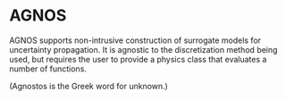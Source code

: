 AGNOS
=====

AGNOS supports non-intrusive construction of surrogate models for uncertainty
propagation. It is agnostic to the discretization method being used, but
requires the user to provide a physics class that evaluates a number of
functions. 

(Agnostos is the Greek word for unknown.)


